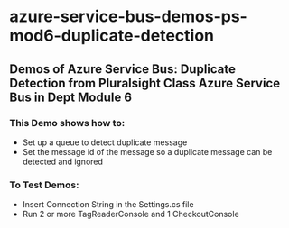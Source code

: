 # azure-service-bus-demos-ps-mod6-duplicate-detection

## Demos of Azure Service Bus: Duplicate Detection from Pluralsight Class Azure Service Bus in Dept Module 6

### This Demo shows how to: 
- Set up a queue to detect duplicate message
- Set the message id of the message so a duplicate message can be detected and ignored

### To Test Demos:
- Insert Connection String in the Settings.cs file
- Run 2 or more TagReaderConsole and 1 CheckoutConsole
